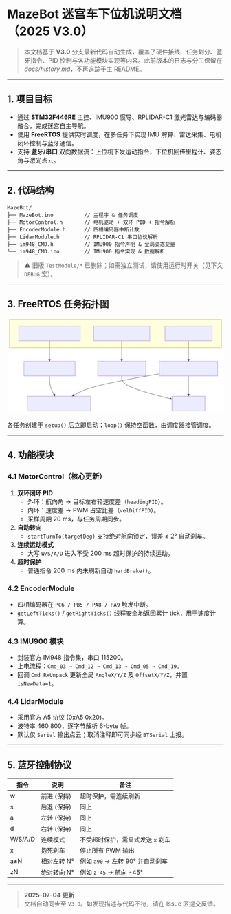 # MazeBot 迷宫车下位机说明文档（2025 V3.0）

> 本文档基于 **V3.0** 分支最新代码自动生成，覆盖了硬件接线、任务划分、蓝牙指令、PID 控制与各功能模块实现等内容。此前版本的日志与分工保留在 _docs/history.md_，不再追踪于主 README。

---

## 1. 项目目标

- 通过 **STM32F446RE** 主控、IMU900 惯导、RPLIDAR-C1 激光雷达与编码器融合，完成迷宫自主导航。
- 使用 **FreeRTOS** 提供实时调度，在多任务下实现 IMU 解算、雷达采集、电机闭环控制与蓝牙通信。
- 支持 **蓝牙/串口** 双向数据流：上位机下发运动指令，下位机回传里程计、姿态角与激光点云。

---

## 2. 代码结构

```text
MazeBot/
├── MazeBot.ino          // 主程序 & 任务调度
├── MotorControl.h       // 电机驱动 + 双环 PID + 指令解析
├── EncoderModule.h      // 四相编码器中断计数
├── LidarModule.h        // RPLIDAR-C1 串口协议解析
├── im948_CMD.h          // IMU900 指令声明 & 全局姿态变量
└── im948_CMD.ino        // IMU900 指令实现 & 数据解析
```

> ⚠️  旧版 `TestModule/*` 已删除；如需独立测试，请使用运行时开关（见下文 `DEBUG` 宏）。

---

## 3. FreeRTOS 任务拓扑图

![任务拓扑图](./任务拓扑图.svg)

各任务创建于 `setup()` 后立即启动；`loop()` 保持空函数，由调度器接管调度。

---

## 4. 功能模块

### 4.1 MotorControl（核心更新）

1. **双环闭环 PID**
   - 外环：航向角 → 目标左右轮速度差（`headingPID`）。
   - 内环：速度差 → PWM 占空比差（`velDiffPID`）。
   - 采样周期 20 ms，与任务周期同步。
2. **自动转向**  
   - `startTurnTo(targetDeg)` 支持绝对航向锁定，误差 ≤ 2° 自动刹车。
3. **连续运动模式**  
   - 大写 `W/S/A/D` 进入不受 200 ms 超时保护的持续运动。
4. **超时保护**  
   - 普通指令 200 ms 内未刷新自动 `hardBrake()`。

### 4.2 EncoderModule

- 四相编码器在 `PC6 / PB5 / PA8 / PA9` 触发中断。
- `getLeftTicks()` / `getRightTicks()` 线程安全地返回累计 tick，用于速度计算。

### 4.3 IMU900 模块

- 封装官方 IM948 指令集，串口 115200。
- 上电流程：`Cmd_03 → Cmd_12 → Cmd_13 → Cmd_05 → Cmd_19`。
- 回调 `Cmd_RxUnpack` 更新全局 `AngleX/Y/Z` 及 `OffsetX/Y/Z`，并置 `isNewData=1`。

### 4.4 LidarModule

- 采用官方 A5 协议 (0xA5 0x20)。
- 波特率 460 800，逐字节解析 6-byte 帧。
- 默认仅 `Serial` 输出点云；取消注释即可同步经 `BTSerial` 上报。

---

## 5. 蓝牙控制协议

| 指令 | 说明           | 备注                                   |
|------|----------------|----------------------------------------|
| w    | 前进 (保持)    | 超时保护，需连续刷新                   |
| s    | 后退 (保持)    | 同上                                   |
| a    | 左转 (保持)    | 同上                                   |
| d    | 右转 (保持)    | 同上                                   |
| W/S/A/D | 连续模式     | 不受超时保护，需显式发送 `x` 刹车      |
| x    | 抱死刹车       | 停止所有 PWM 输出                      |
| a±N  | 相对左转 N°    | 例如 `a90` → 左转 90° 并自动刹车       |
| zN   | 绝对转向 N°    | 例如 `z-45` → 航向 -45°                |

---

> **2025-07-04 更新**  
> 文档自动同步至 `V3.0`。如发现描述与代码不符，请在 Issue 区提交反馈。 